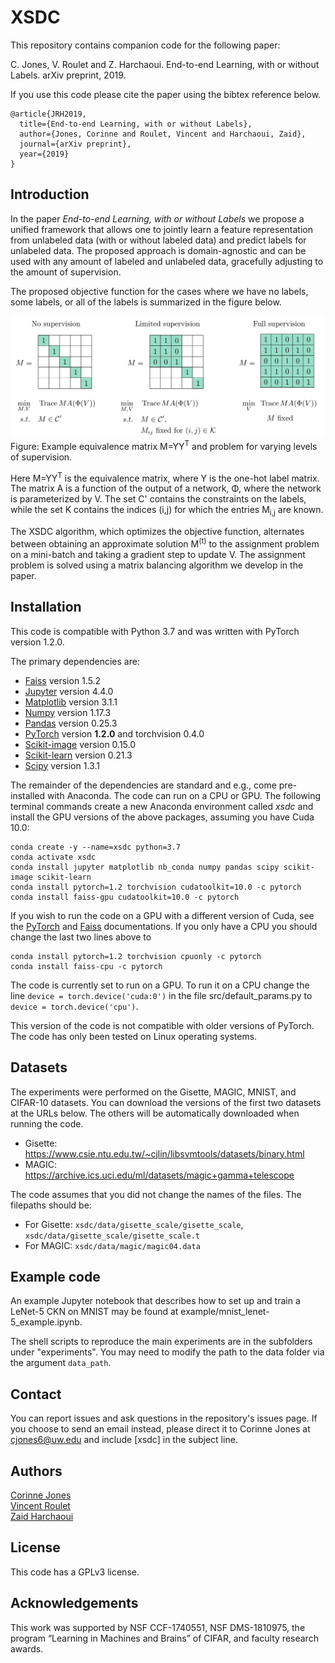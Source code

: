 XSDC
====================================

This repository contains companion code for the following paper:

C. Jones, V. Roulet and Z. Harchaoui. End-to-end Learning, with or without Labels. arXiv preprint, 2019.

If you use this code please cite the paper using the bibtex reference below.

```
@article{JRH2019,
  title={End-to-end Learning, with or without Labels},
  author={Jones, Corinne and Roulet, Vincent and Harchaoui, Zaid},
  journal={arXiv preprint},
  year={2019}
}
```

Introduction
-----------------
In the paper *End-to-end Learning, with or without Labels* we propose a unified framework that allows one to jointly learn a feature representation from unlabeled data (with or without labeled data) and predict labels for unlabeled data. The proposed approach is domain-agnostic and can be used with any amount of labeled and unlabeled data, gracefully adjusting to the amount of supervision. 

The proposed objective function for the cases where we have no labels, some labels, or all of the labels is summarized in the figure below. 

![](figures/supervisions_figure.jpg)
Figure: Example equivalence matrix M=YY<sup>T</sup> and problem for varying levels of supervision. 

Here M=YY<sup>T</sup> is the equivalence matrix, where Y is the one-hot label matrix. The matrix A is a function of the output of a network, Φ, where the network is parameterized by V. The set C' contains the constraints on the labels, while the set K contains the indices (i,j) for which the entries M<sub>i,j</sub> are known. 

The XSDC algorithm, which optimizes the objective function, alternates between obtaining an approximate solution M<sup>(t)</sup> to the assignment problem on a mini-batch and taking a gradient step to update V. The assignment problem is solved using a matrix balancing algorithm we develop in the paper. 


Installation
-----------------
This code is compatible with Python 3.7 and was written with PyTorch version 1.2.0. 

The primary dependencies are:

* [Faiss](https://github.com/facebookresearch/faiss) version 1.5.2 
* [Jupyter](https://jupyter.org/) version 4.4.0
* [Matplotlib](https://matplotlib.org/) version 3.1.1 
* [Numpy](https://numpy.org/) version 1.17.3 
* [Pandas](https://pandas.pydata.org/) version 0.25.3 
* [PyTorch](https://pytorch.org/) version **1.2.0** and torchvision 0.4.0
* [Scikit-image](https://scikit-image.org/) version 0.15.0
* [Scikit-learn](https://scikit-learn.org/stable/) version 0.21.3 
* [Scipy](https://www.scipy.org/) version 1.3.1 


The remainder of the dependencies are standard and e.g., come pre-installed with Anaconda. The code can run on a CPU or GPU. The following terminal commands create a new Anaconda environment called *xsdc* and install the GPU versions of the above packages, assuming you have Cuda 10.0:

```
conda create -y --name=xsdc python=3.7
conda activate xsdc
conda install jupyter matplotlib nb_conda numpy pandas scipy scikit-image scikit-learn 
conda install pytorch=1.2 torchvision cudatoolkit=10.0 -c pytorch
conda install faiss-gpu cudatoolkit=10.0 -c pytorch
```

If you wish to run the code on a GPU with a different version of Cuda, see the [PyTorch](https://pytorch.org/) and [Faiss](https://github.com/facebookresearch/faiss/blob/master/INSTALL.md) documentations. If you only have a CPU you should change the last two lines above to
```
conda install pytorch=1.2 torchvision cpuonly -c pytorch
conda install faiss-cpu -c pytorch
```

The code is currently set to run on a GPU. To run it on a CPU change the line 
`device = torch.device('cuda:0')`
 in the file src/default_params.py to `device = torch.device('cpu')`.
 
This version of the code is not compatible with older versions of PyTorch. The code has only been tested on Linux operating systems.


Datasets
-----------------
The experiments were performed on the Gisette, MAGIC, MNIST, and CIFAR-10 datasets. You can download the versions of the first two datasets at the URLs below. The others will be automatically downloaded when running the code.

- Gisette: https://www.csie.ntu.edu.tw/~cjlin/libsvmtools/datasets/binary.html
- MAGIC: https://archive.ics.uci.edu/ml/datasets/magic+gamma+telescope

The code assumes that you did not change the names of the files. The filepaths should be:
- For Gisette: `xsdc/data/gisette_scale/gisette_scale`, `xsdc/data/gisette_scale/gisette_scale.t`
- For MAGIC: `xsdc/data/magic/magic04.data`


Example code
-----------------
An example Jupyter notebook that describes how to set up and train a LeNet-5 CKN on MNIST may be found at example/mnist_lenet-5_example.ipynb.

The shell scripts to reproduce the main experiments are in the subfolders under "experiments". You may need to modify the path to the data folder via the argument `data_path`. 

Contact
-----------------
You can report issues and ask questions in the repository's issues page. If you choose to send an email instead, please direct it to Corinne Jones at cjones6@uw.edu and include [xsdc] in the subject line.


Authors
-----------------
[Corinne Jones](https://www.stat.washington.edu/people/cjones6/)  
[Vincent Roulet](http://faculty.washington.edu/vroulet/)  
[Zaid Harchaoui](http://faculty.washington.edu/zaid/)  


License
-----------------
This code has a GPLv3 license.


Acknowledgements
--------------------------
This work was supported by NSF CCF-1740551, NSF DMS-1810975, the program “Learning in Machines and Brains” of CIFAR, and faculty research awards.